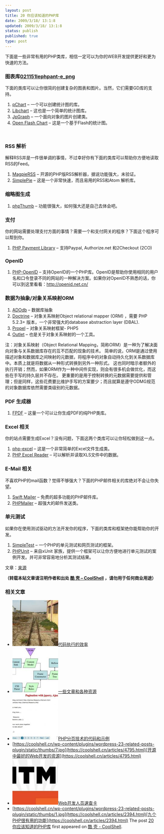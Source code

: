 ```yaml
---
layout: post
title: 20 你应该知道的PHP库
date: 2009/3/18/ 13:1:8
updated: 2009/3/18/ 13:1:8
status: publish
published: true
type: post
---
```



下面是一些非常有用的PHP类库，相信一定可以为你的WEB开发提供更好和更为快速的方法。


### 图表库[021151lephpant-e_png](https://coolshell.cn/wp-content/uploads/2009/03/021151lephpant-e_png.jpg)


下面的类库可以让你很简的创建复杂的图表和图片。当然，它们需要GD库的支持。



1. [pChart](http://pchart.sourceforge.net/ "pChart") – 一个可以创建统计图的库。
2. [Libchart](http://naku.dohcrew.com/libchart/pages/introduction/ "Libchart") – 这也是一个简单的统计图库。
3. [JpGraph](http://www.aditus.nu/jpgraph/ "JpGraph") – 一个面向对象的图片创建类。
4. [Open Flash Chart](http://teethgrinder.co.uk/open-flash-chart/ "Open Flash Chart") – 这是一个基于Flash的统计图。



 


### RSS 解析


解释RSS并是一件很单调的事情，不过幸好你有下面的类库可以帮助你方便地读取RSS的Feed。


1. [MagpieRSS](http://magpierss.sourceforge.net/ "MagpieRSS") – 开源的PHP版RSS解析器，据说功能强大，未验证。
2. [SimplePie](http://simplepie.org/ "SimplePie") – 这是一个非常快速，而且易用的RSS和Atom 解析库。


### 缩略图生成


1. [phpThumb](http://phpthumb.sourceforge.net/ " phpThumb") – 功能很强大，如何强大还是自己去体会吧。


### 支付


你的网站需要处理支付方面的事情？需要一个和支付网关的程序？下面这个程序可以帮到你。


1. [PHP Payment Library](http://www.phpfour.com/blog/2009/02/php-payment-gateway-library-for-paypal-authorizenet-and-2checkout/ "PHP Payment Library") – 支持Paypal, Authorize.net 和2Checkout (2CO)


### OpenID


1. [PHP-OpenID](http://www.openidenabled.com/php-openid/ "PHP-OpenID") – 支持OpenID的一个PHP库。OpenID是帮助你使用相同的用户名和口令登录不同的网站的一种解决方案。如果你对OpenID不熟悉的话，你可以到这里看看：<http://openid.net.cn/>


### 数据为抽象/对象关系映射ORM


1. [ADOdb](http://adodb.sourceforge.net/ "ADOdb") – 数据库抽象
2. [Doctrine](http://www.doctrine-project.org/ "Doctrine") – 对象关系映射Object relational mapper (ORM) ，需要 PHP 5.2.3+ 版本，一个非常强大的database abstraction layer (DBAL).
3. [Propel](http://propel.phpdb.org/trac/ "Propel") – 对象关系映射框架- PHP5
4. [Outlet](http://www.outlet-orm.org/site/ "Outlet") – 也是关于对象关系映射的一个工具。


注：对象关系映射（Object Relational Mapping，简称ORM）是一种为了解决面向对象与关系数据库存在的互不匹配的现象的技术。 简单的说，ORM是通过使用描述对象和数据库之间映射的元数据，将程序中的对象自动持久化到关系数据库中。本质上就是将数据从一种形式转换到另外一种形式。 这也同时暗示者额外的执行开销；然而，如果ORM作为一种中间件实现，则会有很多机会做优化，而这些在手写的持久层并不存在。 更重要的是用于控制转换的元数据需要提供和管理；但是同样，这些花费要比维护手写的方案要少；而且就算是遵守ODMG规范的对象数据库依然需要类级别的元数据。


### PDF 生成器


1. [FPDF](http://www.fpdf.org/ "FPDF") – 这量一个可以让你生成PDF的纯PHP类库。


### Excel 相关


你的站点需要生成Excel？没有问题，下面这两个类库可以让你轻松做到这一点。



1. [php-excel](http://code.google.com/p/php-excel/ "php-excel") – 这是一个非常简单的Excel文件生成类。
2. [PHP Excel Reader](http://code.google.com/p/php-excel-reader/ "PHP Excel Reader") – 可以解析并读取XLS文件中的数据。



### E-Mail 相关


不喜欢PHP的mail函数？觉得不够强大？下面的PHP邮件相关的库绝对不会让你失望。



1. [Swift Mailer](http://swiftmailer.org/ "Swift Mailer") – 免费的超多功能的PHP邮件库。
2. [PHPMailer](http://phpmailer.codeworxtech.com/ "PHPMailer") – 超强大的邮件发送类。


### 单元测试


如果你在使用测试驱动的方法开发你的程序，下面的类库和框架绝你能帮助你的开发。


1. [SimpleTest](http://www.simpletest.org/ "SimpleTest") – 一个PHP的单元测试和网页测试的框架。
2. [PHPUnit](http://www.phpunit.de/ "PHPUnit") – 来自xUnit 家族，提供一个框架可以让你方便地进行单元测试的案例开发。并可非常容易地分析其测试结果。


文章：[来源](http://komunitasweb.com/2009/03/20-great-php-library-you-need-to-know/)



**（转载本站文章请注明作者和出处 [酷 壳 – CoolShell](https://coolshell.cn/) ，请勿用于任何商业用途）**



### 相关文章

* [![代码执行的效率](../wp-content/uploads/2012/07/muxnt-150x150.jpg)](https://coolshell.cn/articles/7886.html)[代码执行的效率](https://coolshell.cn/articles/7886.html)
* [![一些文章和各种资源](../wp-content/uploads/2011/09/image008-150x150.jpg)](https://coolshell.cn/articles/5224.html)[一些文章和各种资源](https://coolshell.cn/articles/5224.html)
* [![PHP分页技术的代码和示例](../wp-content/uploads/2011/08/Pagination-e1312791884744-150x150.jpg)](https://coolshell.cn/articles/5160.html)[PHP分页技术的代码和示例](https://coolshell.cn/articles/5160.html)
* [https://coolshell.cn/wp-content/plugins/wordpress-23-related-posts-plugin/static/thumbs/7.jpg](https://coolshell.cn/articles/4795.html)[开源中最好的Web开发的资源](https://coolshell.cn/articles/4795.html)
* [![Web开发人员速查卡](../wp-content/uploads/2011/02/1128-150x150.jpg)](https://coolshell.cn/articles/3684.html)[Web开发人员速查卡](https://coolshell.cn/articles/3684.html)
* [https://coolshell.cn/wp-content/plugins/wordpress-23-related-posts-plugin/static/thumbs/1.jpg](https://coolshell.cn/articles/2394.html)[九个PHP很有用的功能](https://coolshell.cn/articles/2394.html)
The post [20 你应该知道的PHP库](https://coolshell.cn/articles/200.html) first appeared on [酷 壳 - CoolShell](https://coolshell.cn).